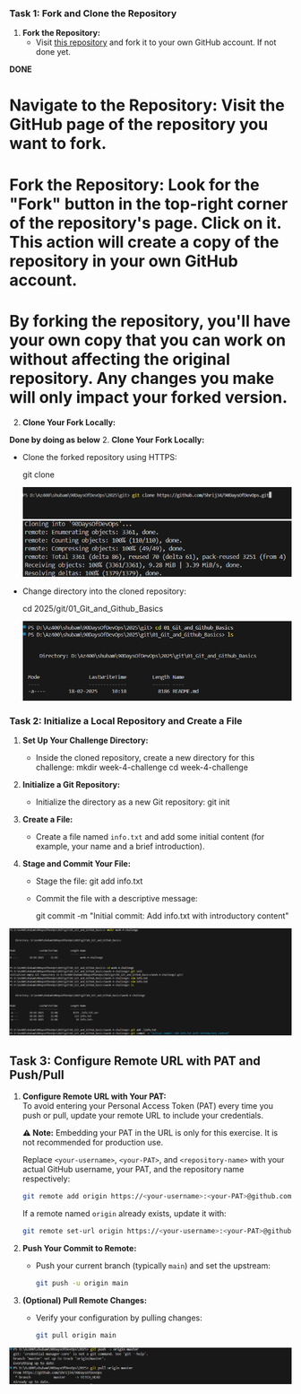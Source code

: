 ### Task 1: Fork and Clone the Repository
1. **Fork the Repository:**  
   - Visit [this repository](https://github.com/LondheShubham153/90DaysOfDevOps) and fork it to your own GitHub account. If not done yet.

**DONE**
# Navigate to the Repository: Visit the GitHub page of the repository you want to fork.
# Fork the Repository: Look for the "Fork" button in the top-right corner of the repository's page. Click on it. This action will create a copy of the repository in your own GitHub account.
# By forking the repository, you'll have your own copy that you can work on without affecting the original repository. Any changes you make will only impact your forked version.


2. **Clone Your Fork Locally:** 

**Done by doing as below**
2. **Clone Your Fork Locally:**  
   - Clone the forked repository using HTTPS:
    
     git clone <your-fork-url>

     ![alt text](<Screenshot 2025-02-18 105319-1.png>)
     ![alt text](<Screenshot 2025-02-18 105634.png>)
 
   - Change directory into the cloned repository:
   
     cd 2025/git/01_Git_and_Github_Basics
     
     ![alt text](<Screenshot 2025-02-18 105906.png>)



### Task 2: Initialize a Local Repository and Create a File
1. **Set Up Your Challenge Directory:**  
   - Inside the cloned repository, create a new directory for this challenge:
     mkdir week-4-challenge
     cd week-4-challenge

2. **Initialize a Git Repository:**  
   - Initialize the directory as a new Git repository:
     git init

3. **Create a File:**  
   - Create a file named `info.txt` and add some initial content (for example, your name and a brief introduction).

4. **Stage and Commit Your File:**  
   - Stage the file:
     git add info.txt

   - Commit the file with a descriptive message:

     git commit -m "Initial commit: Add info.txt with introductory content"

![alt text](<Screenshot 2025-02-18 111117.png>)


## Task 3: Configure Remote URL with PAT and Push/Pull

1. **Configure Remote URL with Your PAT:**  
   To avoid entering your Personal Access Token (PAT) every time you push or pull, update your remote URL to include your credentials.  

   **⚠️ Note:** Embedding your PAT in the URL is only for this exercise. It is not recommended for production use.  
   
   Replace `<your-username>`, `<your-PAT>`, and `<repository-name>` with your actual GitHub username, your PAT, and the repository name respectively:
   
   ```bash
   git remote add origin https://<your-username>:<your-PAT>@github.com/<your-username>/90DaysOfDevOps.git
   ```
   If a remote named `origin` already exists, update it with:
   ```bash
   git remote set-url origin https://<your-username>:<your-PAT>@github.com/<your-username>/90DaysOfDevOps.git
   ```
2. **Push Your Commit to Remote:**  
   - Push your current branch (typically `main`) and set the upstream:
     ```bash
     git push -u origin main
     ```
3. **(Optional) Pull Remote Changes:**  
   - Verify your configuration by pulling changes:
     ```bash
     git pull origin main
     ```
![alt text](<Screenshot 2025-02-18 142540.png>)
